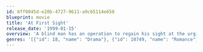 ```yaml
---
id: 6ff0045d-e20b-4727-9611-a9c65114e658
blueprint: movie
title: 'At First Sight'
release_date: '1999-01-15'
overview: 'A blind man has an operation to regain his sight at the urging of his girlfriend and must deal with the changes to his life.'
genres: '[{"id": 18, "name": "Drama"}, {"id": 10749, "name": "Romance"}]'
---
```

